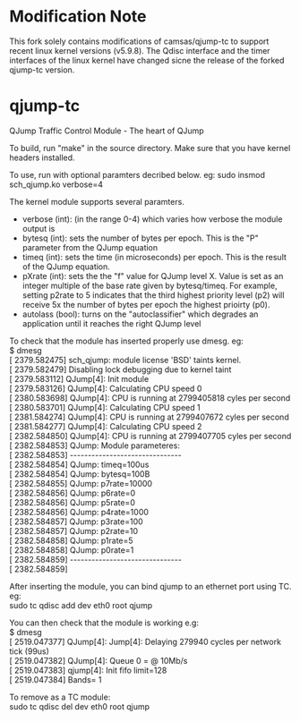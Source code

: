# Modification Note
This fork solely contains modifications of camsas/qjump-tc to support recent linux kernel versions (v5.9.8).
The Qdisc interface and the timer interfaces of the linux kernel have changed sicne the release of the forked qjump-tc version.




# qjump-tc
QJump Traffic Control Module - The heart of QJump

To build, run "make" in the source directory. Make sure that you have kernel headers installed.

To use, run with optional paramters decribed below. eg:
sudo insmod sch_qjump.ko verbose=4

The kernel module supports several paramters. 
- verbose (int):    (in the range 0-4) which varies how verbose the module output is
- bytesq (int):     sets the number of bytes per epoch. This is the "P" parameter from the QJump equation
- timeq (int):      sets the time (in microseconds) per epoch. This is the result of the QJump equation. 
- pXrate (int):     sets the the "f" value for QJump level X. Value is set as an integer multiple of the base rate given by bytesq/timeq. For example, setting p2rate to 5 indicates that the third highest priority level (p2) will receive 5x the number of bytes per epoch the highest prioirty (p0).
- autolass (bool):  turns on the "autoclassifier" which degrades an application until it reaches the right QJump level

To check that the module has inserted properly use dmesg. eg:  
$ dmesg  
[ 2379.582475] sch_qjump: module license 'BSD' taints kernel.  
[ 2379.582479] Disabling lock debugging due to kernel taint  
[ 2379.583112] QJump[4]: Init module  
[ 2379.583126] QJump[4]: Calculating CPU speed 0  
[ 2380.583698] QJump[4]: CPU is running at 2799405818 cyles per second  
[ 2380.583701] QJump[4]: Calculating CPU speed 1  
[ 2381.584274] QJump[4]: CPU is running at 2799407672 cyles per second  
[ 2381.584277] QJump[4]: Calculating CPU speed 2  
[ 2382.584850] QJump[4]: CPU is running at 2799407705 cyles per second  
[ 2382.584853] QJump: Module parameteres:  
[ 2382.584853] -------------------------------  
[ 2382.584854] QJump: timeq=100us  
[ 2382.584854] QJump: bytesq=100B  
[ 2382.584855] QJump: p7rate=10000  
[ 2382.584856] QJump: p6rate=0  
[ 2382.584856] QJump: p5rate=0  
[ 2382.584856] QJump: p4rate=1000  
[ 2382.584857] QJump: p3rate=100  
[ 2382.584857] QJump: p2rate=10  
[ 2382.584858] QJump: p1rate=5  
[ 2382.584858] QJump: p0rate=1  
[ 2382.584859] -------------------------------  
[ 2382.584859]   

After inserting the module, you can bind qjump to an ethernet port using TC. eg:  
sudo tc qdisc add dev eth0 root qjump

You can then check that the module is working e.g:  
$ dmesg  
[ 2519.047377] QJump[4]: Jump[4]: Delaying 279940 cycles per network tick (99us)  
[ 2519.047382] QJump[4]: Queue 0 = @ 10Mb/s   
[ 2519.047383] qjump[4]: Init fifo limit=128  
[ 2519.047384] Bands= 1  

To remove as a TC module:  
sudo tc qdisc del dev eth0 root qjump
